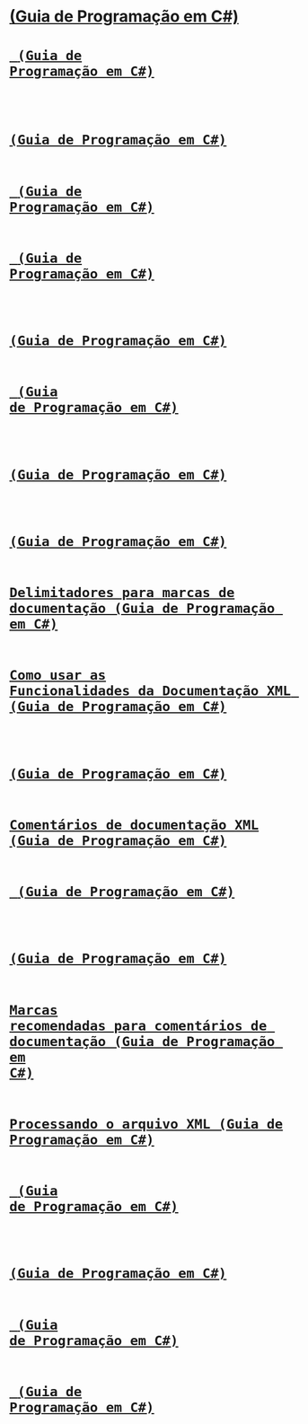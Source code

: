 # [<remarks> (Guia de Programação em C#)](remarks.md)
# [<code> (Guia de Programação em C#)](code.md)
# [<exception> (Guia de Programação em C#)](exception.md)
# [<list> (Guia de Programação em C#)](list.md)
# [<para> (Guia de Programação em C#)](para.md)
# [<returns> (Guia de Programação em C#)](returns.md)
# [<c> (Guia de Programação em C#)](code-inline.md)
# [<include> (Guia de Programação em C#)](include.md)
# [<typeparam> (Guia de Programação em C#)](typeparam.md)
# [Delimitadores para marcas de documentação (Guia de Programação em C#)](delimiters-for-documentation-tags.md)
# [Como usar as Funcionalidades da Documentação XML (Guia de Programação em C#)](how-to-use-the-xml-documentation-features.md)
# [<seealso> (Guia de Programação em C#)](seealso.md)
# [Comentários de documentação XML (Guia de Programação em C#)](xml-documentation-comments.md)
# [<permission> (Guia de Programação em C#)](permission.md)
# [<paramref> (Guia de Programação em C#)](paramref.md)
# [Marcas recomendadas para comentários de documentação (Guia de Programação em C#)](recommended-tags-for-documentation-comments.md)
# [Processando o arquivo XML (Guia de Programação em C#)](processing-the-xml-file.md)
# [<param> (Guia de Programação em C#)](param.md)
# [<example> (Guia de Programação em C#)](example.md)
# [<value> (Guia de Programação em C#)](value.md)
# [<see> (Guia de Programação em C#)](see.md)
